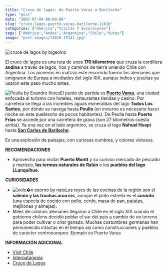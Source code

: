 ```yaml
---
title: "Cruce de lagos: de Puerto Varas a Bariloche"
type: "post"
date: "2007-07-04 00:00:00"
slug: "cruce-lagos-puerto-varas-bariloche-11010"
categories: ["América","Visitas Y Excursiones"]
tags: ["América","Andes","Argentina","Chile","Rutas"]
image: "post-images/11010-15141.jpg"
---
```


![cruce de lagos by bigeoino](post-images/11010-15141.jpg "cruce de lagos by bigeoino")

El cruce de lagos es una ruta de unos **170 kilometros** que cruza la cordillera **andina** a través de lagos, ríos y caminos de tierra uniendo Chile con Argentina. Los pioneros en matizar este recorrido fueron los alemanes que emigraron de Europa a mediados del siglo XIX, aunque indios y jesuitas ya usaron este paso mucho antes.

![Peulla by Evandro flores](post-images/11010-15142.jpg "Peulla by Evandro flores")El punto de partida es **[Puerto Varas](http://www.puertovaras.cl/)**, una ciudad enfocada al turismo con hoteles, restaurantes tiendas y casino. Por carretera se llega a las increibles aguas esmeraldas del lago **Todos Los Santos**, por dónde se navega hasta **Peulla** (en invierno es necesario hacer noche en este pueblecito de pocos habitantes). De Peulla hasta **Puerto Frías** se accede por una carretera de grava (son 27 kilometros cuesta arriba). Ya una vez en el lado argentino, se cruza el lago **Nahuel Huapi** hasta **[San Carlos de Bariloche](http://www.bariloche.com.ar/)**.

Es una explosión de paisajes, con curiosas cumbres, y colores vistosos.

**RECOMENDACIONES**

- Aprovecha para visitar **Puerto Montt** y su curioso mercado de pescado y marisco, **las termas naturales de Ralún** o los **pueblos del lago LLanquihue.**

**CURIOSIDADES**

- ![volc�n osorno by natx](post-images/11010-15143.jpg "volc�n osorno by natx")Los reyes de las cocinas de la región son el **salmón y las truchas arco iris**, aunque el plato estrella es el ***curanto*** (una especia de cocido con pollo, cerdo, masa de pan, patatas, mejillones y almejas).
- Miles de colonos alemanes llegaron a Chile en el siglo XIX cuando el gobierno chileno decidió poblar el sur del país a cambio de un terreno para poder cultivar o criar ganado. Muchas costumbres germanas han permanecido intactas en el tiempo así como construcciones y pueblos de carácter centroeuropeo. Ejemplo es Puerto Varas

**INFORMACIÓN ADICIONAL**

- [Visit Chile](http://www.visit-chile.org/portada/home-esp.phtml)
- [Interpatagonia](http://www.interpatagonia.com/)
- [Cruce de Lagos](http://www.crucedelagos.com/tickets/publico/cat_index_63.shtml)